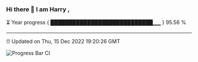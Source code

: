 ### Hi there 👋 I am Harry , 

⏳ Year progress { ████████████████████████████▁▁ } 95.56 %

---

⏰ Updated on Thu, 15 Dec 2022 19:20:26 GMT

![Progress Bar CI](https://github.com/duykhang68/duykhang68/workflows/Progress%20Bar%20CI/badge.svg)

